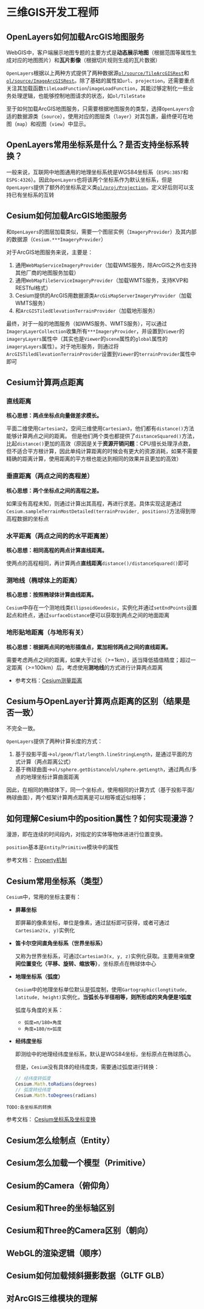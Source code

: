 # 三维GIS开发工程师

## OpenLayers如何加载ArcGIS地图服务

WebGIS中，客户端展示地图专题的主要方式是**动态展示地图**（根据范围等属性生成对应的地图图片）和**瓦片影像**（根据切片规则生成的瓦片数据）

`OpenLayers`根据以上两种方式提供了两种数据源[`ol/source/TileArcGISRest`](https://openlayers.org/en/latest/apidoc/module-ol_source_ImageArcGISRest-ImageArcGISRest.html)和[`ol/source/ImageArcGISRest`](https://openlayers.org/en/latest/apidoc/module-ol_source_Image-ImageSource.html)。除了基础的属性如`url`、`projection`，还需要重点关注其加载函数`tileLoadFunction`/`imageLoadFunction`，其能过够定制化一些业务处理逻辑，也能够控制地图请求的状态，如`ol/TileState`

至于如何加载ArcGIS地图服务，只需要根据地图服务的类型，选择`OpenLayers`合适的数据源类（`source`），使用对应的图层类（`layer`）对其包裹，最终便可在地图（`map`）和视图（`view`）中显示。

## OpenLayers常用坐标系是什么？是否支持坐标系转换？

一般来说，互联网中地图通用的地理坐标系统是WGS84坐标系（`ESPG:3857`和`ESPG:4326`）。因此`OpenLayers`也将该两个坐标系作为默认坐标系，但是`OpenLayers`提供了额外的坐标系定义类[`ol/proj/Projection`](https://openlayers.org/en/latest/apidoc/module-ol_proj_Projection-Projection.html)。定义好后则可以支持已有坐标系的互转

## Cesium如何加载ArcGIS地图服务

和`OpenLayers`的图层加载类似，需要一个图层实例（`ImageryProvider`）及其内部的数据源（`Cesium.***ImageryProvider`）

对于ArcGIS地图服务来说，主要是：

1. 通用`WebMapServiceImageryProvider`（加载WMS服务，除ArcGIS之外也支持其他厂商的地图服务加载）
2. 通用`WebMapTileServiceImageryProvider`（加载WMTS服务，支持KVP和RESTful格式）
3. Cesium提供的ArcGIS用数据源类`ArcGisMapServerImageryProvider`（加载WMTS服务）
4. 和`ArcGISTiledElevationTerrainProvider`（加载地形服务）

最终，对于一般的地图服务（如WMS服务、WMTS服务），可以通过`ImageryLayerCollection`收集所有`***ImageryProvider`，并设置到`Viewer`的`imageryLayers`属性中（其实也是`Viewer`的`scene`属性的`global`属性的`imageryLayers`属性）。对于地形服务，则通过将`ArcGISTiledElevationTerrainProvider`设置到`Viewer`的`terrainProvider`属性中即可

## Cesium计算两点距离

### 直线距离

  **核心思想：两点坐标点向量做差求模长。**

  平面二维使用`Cartesian2`，空间三维使用`Cartesian3`，他们都有`distance()`方法能够计算两点之间的距离。
  但是他们两个类也都提供了`distanceSquared()`方法，比起`distance()`更加的高效（原因是关于**资源开销问题**：CPU擅长处理浮点数，但不适合平方根计算，因此单纯计算距离的时候会有更大的资源消耗，如果不需要精确的距离计算，使用距离的平方根也能达到相同的效果并且更加的高效）

### 垂直距离（两点之间的高程差）

  **核心思想：两个坐标点之间的高程之差。**
  
  如果没有高程未知，则通过计算出其高程，再进行求差。具体实现这是通过`Cesium.sampleTerrainMostDetailed(terrainProvider, positions)`方法得到带高程数据的坐标点

### 水平距离（两点之间的的水平距离差）

  **核心思想：相同高程的两点计算直线距离。**

  使两点的高程相同，再计算两点**直线距离**`distance()/distanceSquared()`即可

### 测地线（椭球体上的距离）

  **核心思想：按照椭球体计算曲线距离。**

  `Cesium`中存在一个测地线类`EllipsoidGeodesic`，实例化并通过`setEndPoints`设置起点和终点，通过`surfaceDistance`便可以获取到两点之间的地面距离

### 地形贴地距离（与地形有关）

  **核心思想：根据两点间的地形插值点，累加相邻两点之间的直线距离。**

  需要考虑两点之间的距离，如果大于过长（>=1km），适当降低插值精度；超过一定距离（>=100km）后，考虑使用**测地线**的方式进行计算两点距离

- 参考文档：[Cesium测量距离](https://www.jianshu.com/p/a8d4123c03ef)

## Cesium与OpenLayer计算两点距离的区别（结果是否一致）

不完全一致。

`OpenLayers`提供了两种计算长度的方式：

1. 基于投影平面->`ol/geom/flat/length.lineStringLength`，是通过平面的方式计算（两点距离公式）
2. 基于椭球曲面->`ol/sphere.getDistance`/`ol/sphere.getLength`，通过两点/多点的地理坐标计算曲面距离

因此，在相同的椭球体下，同一个坐标点，使用相同的计算方式（基于投影平面/椭球曲面），两个框架计算两点距离是可以相等或近似相等；

## 如何理解Cesium中的position属性？如何实现漫游？

漫游，即在连续的时间段内，对指定的实体等物体进进行位置变换。

`position`基本是`Entity`/`Primitive`模块中的属性

参考文档： [Property机制](https://zhuanlan.zhihu.com/p/461478006)

## Cesium常用坐标系（类型）

`Cesium`中，常用的坐标主要有：

- **屏幕坐标**

  即屏幕的像素坐标，单位是像素，通过鼠标即可获得，或者可通过`Cartesian2(x, y)`实例化

- **笛卡尔空间直角坐标系（世界坐标系）**

  又称为世界坐标系，可通过`Cartesian3(x, y, z)`实例化获取。主要用来做**空间位置变化（平移、旋转、缩放等）**，坐标原点在椭球体中心

- **地理坐标系（弧度）**

  `Cesium`中的地理坐标单位默认是弧度制，使用`Gartographic(longtitude, latitude, height)`实例化，**当弧长与半径相等，则所形成的夹角便是1弧度**
  
  弧度与角度的关系：
  
  - `弧度=π/180×角度`
  - `角度=180/π×弧度`

- **经纬度坐标**

  即测绘中的地理经纬度坐标系，默认是WGS84坐标，坐标原点在椭球质心。
  
  但是，`Cesium`没有具体的经纬度类，需要通过弧度进行转换：

  ```js
  // 经纬度转弧度 
  Cesium.Math.toRadians(degrees) 
  // 弧度转经纬度
  Cesium.Math.toDegrees(radians) 
  ```

`TODO:各坐标系的转换`

参考文档： [Cesium坐标系及坐标变换](https://zhuanlan.zhihu.com/p/334540571)

## Cesium怎么绘制点（Entity）

## Cesium怎么加载一个模型（Primitive）

## Cesium的Camera（俯仰角）

## Cesium和Three的坐标轴区别

## Cesium和Three的Camera区别（朝向）

## WebGL的渲染逻辑（顺序）

## Cesium如何加载倾斜摄影数据（GLTF GLB）

## 对ArcGIS三维模块的理解
